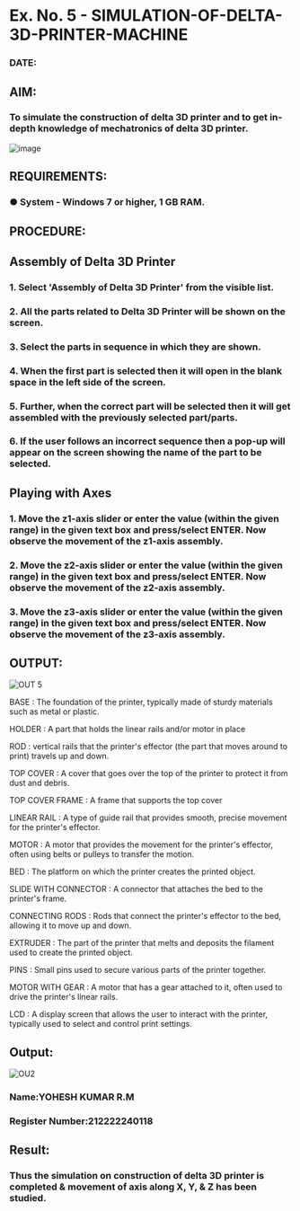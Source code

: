 # Ex. No. 5 - SIMULATION-OF-DELTA-3D-PRINTER-MACHINE

### DATE: 
## AIM:
### To simulate the construction of delta 3D printer and to get in-depth knowledge of mechatronics of delta 3D printer.

![image](https://github.com/Sellakumar1987/Ex.-No.-5---SIMULATION-OF-DELTA-3D-PRINTER-MACHINE/assets/113594316/c784471e-098f-456d-9c1b-e9f0ce56cc9b)

## REQUIREMENTS:
### ●	System - Windows 7 or higher, 1 GB RAM.

## PROCEDURE:

## Assembly of Delta 3D Printer
### 1.	Select 'Assembly of Delta 3D Printer' from the visible list.
### 2.	All the parts related to Delta 3D Printer will be shown on the screen.
### 3.	Select the parts in sequence in which they are shown.
### 4.	When the first part is selected then it will open in the blank space in the left side of the screen.
### 5.	Further, when the correct part will be selected then it will get assembled with the previously selected part/parts.
### 6.	If the user follows an incorrect sequence then a pop-up will appear on the screen showing the name of the part to be selected.

## Playing with Axes
### 1.	Move the z1-axis slider or enter the value (within the given range) in the given text box and press/select ENTER. Now observe the movement of the z1-axis assembly.
### 2.	Move the z2-axis slider or enter the value (within the given range) in the given text box and press/select ENTER. Now observe the movement of the z2-axis assembly.
### 3.	Move the z3-axis slider or enter the value (within the given range) in the given text box and press/select ENTER. Now observe the movement of the z3-axis assembly.

## OUTPUT:
![OUT 5](https://github.com/yoheshkumar/Ex.-No.-5---SIMULATION-OF-DELTA-3D-PRINTER-MACHINE/assets/119393568/72c6de67-4c08-404d-a28b-2aa2ca79f12d)


BASE :
The foundation of the printer, typically made of sturdy materials such as metal or plastic.

HOLDER :
A part that holds the linear rails and/or motor in place

ROD :
vertical rails that the printer's effector (the part that moves around to print) travels up and down.

TOP COVER :
A cover that goes over the top of the printer to protect it from dust and debris.

TOP COVER FRAME :
A frame that supports the top cover

LINEAR RAIL :
A type of guide rail that provides smooth, precise movement for the printer's effector.

MOTOR :
A motor that provides the movement for the printer's effector, often using belts or pulleys to transfer the motion.

BED :
The platform on which the printer creates the printed object.

SLIDE WITH CONNECTOR :
A connector that attaches the bed to the printer's frame.

CONNECTING RODS :
Rods that connect the printer's effector to the bed, allowing it to move up and down.

EXTRUDER :
The part of the printer that melts and deposits the filament used to create the printed object.

PINS :
Small pins used to secure various parts of the printer together.

MOTOR WITH GEAR :
A motor that has a gear attached to it, often used to drive the printer's linear rails.

LCD :
A display screen that allows the user to interact with the printer, typically used to select and control print settings.
## Output:
![OU2](https://github.com/yoheshkumar/Ex.-No.-5---SIMULATION-OF-DELTA-3D-PRINTER-MACHINE/assets/119393568/493f2ed2-961e-4a94-8d75-8663d339b565)


### Name:YOHESH KUMAR R.M
### Register Number:212222240118

## Result: 
### Thus the simulation on construction of delta 3D printer is completed & movement of axis along X, Y, & Z has been studied.
